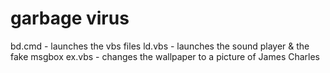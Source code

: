 # garbage virus

bd.cmd - launches the vbs files
ld.vbs - launches the sound player & the fake msgbox
ex.vbs - changes the wallpaper to a picture of James Charles
